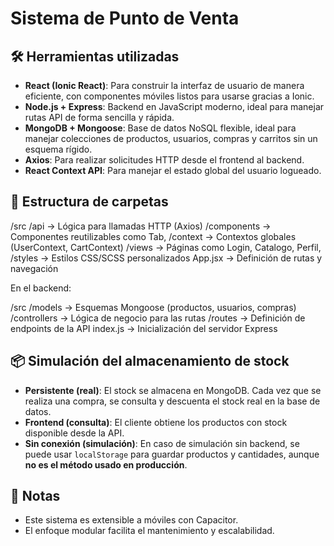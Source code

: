 # Sistema de Punto de Venta

## 🛠 Herramientas utilizadas

- **React (Ionic React)**: Para construir la interfaz de usuario de manera eficiente, con componentes móviles listos para usarse gracias a Ionic.
- **Node.js + Express**: Backend en JavaScript moderno, ideal para manejar rutas API de forma sencilla y rápida.
- **MongoDB + Mongoose**: Base de datos NoSQL flexible, ideal para manejar colecciones de productos, usuarios, compras y carritos sin un esquema rígido.
- **Axios**: Para realizar solicitudes HTTP desde el frontend al backend.
- **React Context API**: Para manejar el estado global del usuario logueado.

## 📁 Estructura de carpetas

/src
/api → Lógica para llamadas HTTP (Axios)
/components → Componentes reutilizables como Tab,
/context → Contextos globales (UserContext, CartContext)
/views → Páginas como Login, Catalogo, Perfil,
/styles → Estilos CSS/SCSS personalizados
App.jsx → Definición de rutas y navegación


En el backend:

/src
/models → Esquemas Mongoose (productos, usuarios, compras)
/controllers → Lógica de negocio para las rutas
/routes → Definición de endpoints de la API
index.js → Inicialización del servidor Express


## 📦 Simulación del almacenamiento de stock

- **Persistente (real)**: El stock se almacena en MongoDB. Cada vez que se realiza una compra, se consulta y descuenta el stock real en la base de datos.
- **Frontend (consulta)**: El cliente obtiene los productos con stock disponible desde la API.
- **Sin conexión (simulación)**: En caso de simulación sin backend, se puede usar `localStorage` para guardar productos y cantidades, aunque **no es el método usado en producción**.

## 🚀 Notas

- Este sistema es extensible a móviles con Capacitor.
- El enfoque modular facilita el mantenimiento y escalabilidad.
